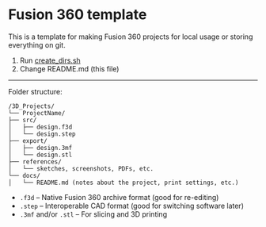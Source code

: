 # Fusion 360 template

This is a template for making Fusion 360 projects for local usage or storing everything on git.

1. Run [create_dirs.sh](../create_dirs.sh)
2. Change README.md (this file)

---

Folder structure:

```
/3D_Projects/
└── ProjectName/
├── src/
│   ├── design.f3d
│   └── design.step
├── export/
│   ├── design.3mf
│   └── design.stl
├── references/
│   └── sketches, screenshots, PDFs, etc.
└── docs/
│   └── README.md (notes about the project, print settings, etc.)
```

- `.f3d` – Native Fusion 360 archive format (good for re-editing)
- `.step` – Interoperable CAD format (good for switching software later)
- `.3mf` and/or `.stl` – For slicing and 3D printing